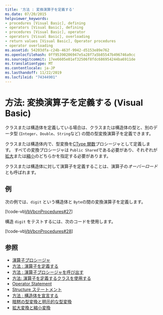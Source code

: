 ```yaml
---
title: '方法 : 変換演算子を定義する'
ms.date: 07/20/2015
helpviewer_keywords:
- procedures [Visual Basic], defining
- operators [Visual Basic], defining
- procedures [Visual Basic], operator
- operators [Visual Basic], overloading
- return values [Visual Basic], Operator procedures
- operator overloading
ms.assetid: 54203dfa-c24b-463f-9942-d5153e89e762
ms.openlocfilehash: 0ff95390206947e5a28f7a5b85547b496746a9cc
ms.sourcegitcommit: 17ee6605e01ef32506f8fdc686954244ba6911de
ms.translationtype: MT
ms.contentlocale: ja-JP
ms.lasthandoff: 11/22/2019
ms.locfileid: "74344901"
---
```

# <a name="how-to-define-a-conversion-operator-visual-basic"></a>方法: 変換演算子を定義する (Visual Basic)
クラスまたは構造体を定義している場合は、クラスまたは構造体の型と、別のデータ型 (`Integer`、`Double`、`String`など) の間の型変換演算子を定義できます。  
  
 クラスまたは構造体内で、型変換を[CType 関数](../../../../visual-basic/language-reference/functions/ctype-function.md)プロシージャとして定義します。 すべての変換プロシージャは `Public Shared`である必要があり、それぞれが[拡大](../../../../visual-basic/language-reference/modifiers/widening.md)または[縮小](../../../../visual-basic/language-reference/modifiers/narrowing.md)のどちらかを指定する必要があります。  
  
 クラスまたは構造体に対して演算子を定義することは、演算子の*オーバーロード*とも呼ばれます。  
  
## <a name="example"></a>例  
 次の例では、`digit` という構造体と `Byte`の間の変換演算子を定義します。  
  
 [!code-vb[VbVbcnProcedures#27](~/samples/snippets/visualbasic/VS_Snippets_VBCSharp/VbVbcnProcedures/VB/Class1.vb#27)]  
  
 構造 `digit` をテストするには、次のコードを使用します。  
  
 [!code-vb[VbVbcnProcedures#28](~/samples/snippets/visualbasic/VS_Snippets_VBCSharp/VbVbcnProcedures/VB/Class1.vb#28)]  
  
## <a name="see-also"></a>参照

- [演算子プロシージャ](./operator-procedures.md)
- [方法 : 演算子を定義する](./how-to-define-an-operator.md)
- [方法 : 演算子プロシージャを呼び出す](./how-to-call-an-operator-procedure.md)
- [方法: 演算子を定義するクラスを使用する](./how-to-use-a-class-that-defines-operators.md)
- [Operator Statement](../../../../visual-basic/language-reference/statements/operator-statement.md)
- [Structure ステートメント](../../../../visual-basic/language-reference/statements/structure-statement.md)
- [方法 : 構造体を宣言する](../../../../visual-basic/programming-guide/language-features/data-types/how-to-declare-a-structure.md)
- [暗黙の型変換と明示的な型変換](../../../../visual-basic/programming-guide/language-features/data-types/implicit-and-explicit-conversions.md)
- [拡大変換と縮小変換](../../../../visual-basic/programming-guide/language-features/data-types/widening-and-narrowing-conversions.md)
